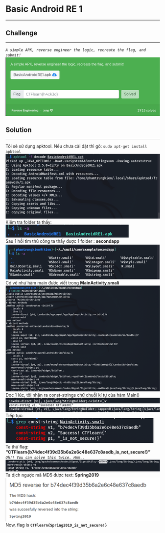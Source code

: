 # Basic Android RE 1
------
## Challenge
------
*`A simple APK, reverse engineer the logic, recreate the flag, and submit!`* <br>
![1.png](https://github.com/blackrabbit2003/CTF/blob/master/CTFlearn/Basic%20Android%20RE1/capture/1.png)<br>
## Solution
-----
Tôi sẽ sử dụng apktool. Nếu chưa cài đặt thì gõ: `sudo apt-get install apktool`<br>
![2.png](https://github.com/blackrabbit2003/CTF/blob/master/CTFlearn/Basic%20Android%20RE1/capture/2.png)<br>
Kiểm tra folder ta thấy: <br>
![3.png](https://github.com/blackrabbit2003/CTF/blob/master/CTFlearn/Basic%20Android%20RE1/capture/3.png)<br>
Sau 1 hồi tìm thủ công ta thấy được 1 folder : **secondapp**<br>
![4.png](https://github.com/blackrabbit2003/CTF/blob/master/CTFlearn/Basic%20Android%20RE1/capture/4.png)<br>
Có vẻ như hàm main được viết trong **MainActivity.smali**<br>
![5.png](https://github.com/blackrabbit2003/CTF/blob/master/CTFlearn/Basic%20Android%20RE1/capture/5.png)<br>
Đọc 1 lúc, tôi nhận ra const-strings chứ chuỗi kí tự của hàm Main()<br>
![6.png](https://github.com/blackrabbit2003/CTF/blob/master/CTFlearn/Basic%20Android%20RE1/capture/6.png)<br>
Tiếp tục:<br>
![7.png](https://github.com/blackrabbit2003/CTF/blob/master/CTFlearn/Basic%20Android%20RE1/capture/7.png)<br>
Ta thử flag: **“CTFlearn{b74dec4f39d35b6a2e6c48e637c8aedb_is_not_secure!}”**<br>
*`Oh!! You can solve this twice. Hmm..`*<br>
![8.png](https://github.com/blackrabbit2003/CTF/blob/master/CTFlearn/Basic%20Android%20RE1/capture/8.png)<br>
Ta dịch ngược mã MD5 được text: **Spring2019** <br>
![9.png](https://github.com/blackrabbit2003/CTF/blob/master/CTFlearn/Basic%20Android%20RE1/capture/9.png)<br>
Now, flag is **`CTFlearn{Spring2019_is_not_secure!}`**
